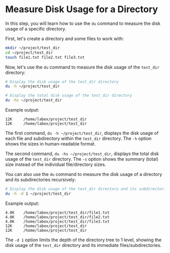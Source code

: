 # Measure Disk Usage for a Directory

In this step, you will learn how to use the `du` command to measure the disk usage of a specific directory.

First, let's create a directory and some files to work with:

```bash
mkdir ~/project/test_dir
cd ~/project/test_dir
touch file1.txt file2.txt file3.txt
```

Now, let's use the `du` command to measure the disk usage of the `test_dir` directory:

```bash
# Display the disk usage of the test_dir directory
du -h ~/project/test_dir

# Display the total disk usage of the test_dir directory
du -hs ~/project/test_dir
```

Example output:

```
12K     /home/labex/project/test_dir
12K     /home/labex/project/test_dir
```

The first command, `du -h ~/project/test_dir`, displays the disk usage of each file and subdirectory within the `test_dir` directory. The `-h` option shows the sizes in human-readable format.

The second command, `du -hs ~/project/test_dir`, displays the total disk usage of the `test_dir` directory. The `-s` option shows the summary (total) size instead of the individual file/directory sizes.

You can also use the `du` command to measure the disk usage of a directory and its subdirectories recursively:

```bash
# Display the disk usage of the test_dir directory and its subdirectories
du -h -d 1 ~/project/test_dir
```

Example output:

```
4.0K    /home/labex/project/test_dir/file1.txt
4.0K    /home/labex/project/test_dir/file2.txt
4.0K    /home/labex/project/test_dir/file3.txt
12K     /home/labex/project/test_dir
12K     /home/labex/project/test_dir
```

The `-d 1` option limits the depth of the directory tree to 1 level, showing the disk usage of the `test_dir` directory and its immediate files/subdirectories.
